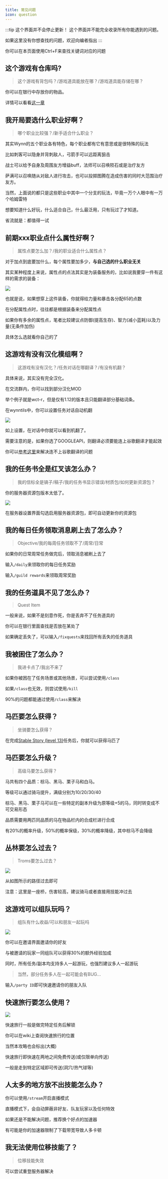 ```yaml
---
title: 常见问题
icon: question
---
```


:::tip 这个界面并不会停止更新！
这个界面并不能完全收录所有你能遇到的问题。

如果这里没有你想查找的问题，欢迎向编者指出
:::

你可以在本页面使用Ctrl+F来查找关键词对应的问题

## 这个游戏有仓库吗?
>这个游戏有背包吗？/游戏道具能放在哪？/游戏道具能存储在哪？

你可以在银行中存放你的物品。

详情可以看看[这一章](/guide/npcs.html#银行)

## 我开局要选什么职业好啊？
>哪个职业比较强？/新手适合什么职业？

其实Wynn的五个职业各有特色，每个职业都有它有意思或是很特殊的玩法

比如刺客可以隐身并背刺敌人，弓箭手可以远距离狙击

战士可以给予自身及周围友方增益buff，法师可以召唤陨石或是治疗友方

萨满可以召唤随从对敌人进行攻击，也可以投掷图腾在造成伤害的同时大范围治疗友方。

当然，上面说的都只是这些职业中其中一个分支的玩法，毕竟一万个人眼中有一万个哈姆雷特

想要知道什么好玩，什么适合自己，什么最泛用，只有玩过了才知道。

省流就是：都值得一试

## 前期xxx职业点什么属性好啊？
>属性点要怎么加？/我的职业适合什么属性点？

对于加点到底要加什么，每个属性要加多少，**与自己选的什么职业无关**

其实某种程度上来说，属性点的点法其实是为装备服务的，比如说我要穿一件有这样的需求的装备：

![](/assets/img/qa1.jpg)

也就是说，如果想穿上这件装备，你就得给力量和暴击各分配65的点数

在分配属性点时，往往都是根据装备来分配属性点

如果你有多余的属性点，笔者比较建议点防御(提高生存)、智力(减小蓝耗)以及力量(无条件加伤)

具体怎么选就看你自己的了

## 这游戏有没有汉化模组啊？
>这游戏有没有汉化？/任务对话在哪翻译？/有没有机翻？

具体来说，其实没有完全汉化。

在交流群内，你可以找到部分汉化MOD

举个例子就是wct-r，但是仅有1.12的版本且只能翻译部分基础词条。

在wynntils中，你可以设置任务对话自动机翻

![](/assets/img/qa2.jpg)

如上设置，在对话中你就可以看到机翻了。

需要注意的是，如果你选了GOOGLEAPI，则翻译必须要能连上谷歌翻译才能起效

你可以[参考这里](https://51.ruyo.net/18131.html)来解决连不上谷歌翻译的问题


## 我的任务书全是红叉该怎么办？
>我的信标全是镐子/稿子/我的任务书显示错误/材质包/如何更新资源包？

你的服务器资源包版本太低了。

![](/assets/img/qa5.jpg)

在服务器设置界面勾选启用服务器资源包，即可自动更新你的资源包

## 我的每日任务领取消息刷上去了怎么办？
>Objective/我的每周任务领取不了/周常/日常

如果你的日常周常任务做完后，领取消息被刷上去了

输入`/daily`来领取你的每日任务奖励

输入`/guild rewards`来领取周常奖励

## 我的任务道具不见了怎么办？
>Quest Item

一般来说，如果不是刻意作死，你是丢弃不了任务道具的

你可以在银行里面查找是否放在某处了

如果确定丢失了，可以输入`/fixquests`来找回所有丢失的任务道具

## 我被困住了怎么办？
>我进卡点了/我出不来了

如果你被困在了任务场景或其他场景，可以尝试使用`/class`

如果`/class`也无效，则尝试使用`/kill`

90%的问题都能通过使用`/class`来解决

## 马匹要怎么获得？
>坐骑要怎么获得？

在完成[Stable Story (level 13)](/quests/lvl11-20/level%2013%20-%20Stable%20Story.html)任务后，你就可以获得马匹了

## 马匹要怎么升级？
>高级马要怎么获得？

马共有四个品质：棕马、黑马、栗子马和白马。

等级可以通过骑马提升，满级分别为10/20/30/40

棕马、黑马、栗子马可以在一些特定的副本升级为原等级+5的马，同时转变成不可交易形态

品质需要用两匹同品质的马在物品栏内的合成栏进行合成

有20%的概率升级，50%的概率保级，30%的概率降级，其中棕马不会降级



## 丛林要怎么过去？
>Troms要怎么过去？

![](/assets/img/qa6.jpg)

从如图所示的路径过去即可

注意：这里是一座桥，伤害较高，建议骑马或者直接用技能冲过去

## 这游戏可以组队玩吗？
>组队有什么收益/可以和朋友一起玩吗

![](/assets/img/qa7.jpg)

你可以在邀请界面邀请你的好友

与被邀请的玩家一同组队可以获得30%的额外经验加成

同时，所有任务/副本均支持多人一起游玩，也强烈建议多人一起游玩
>当然，部分任务多人在一起可能会有BUG...

输入`/party ID`即可快速邀请你的朋友入队


## 快速旅行要怎么使用？

![](/assets/img/qa8.jpg)

快速旅行一般是做完特定任务后解锁

你可以在wiki上查阅快速旅行的位置

当然本攻略也会标出(大概)

快速旅行即快速在两地之间免费传送(或仅限单向传送)

一般是走到特定区域即可传送(洞穴/热气球等)


## 人太多的地方放不出技能怎么办？

你可以使用`/stream`开启直播模式

直播模式下，会自动屏蔽非好友、队友玩家以及任何特效

如果还是不能解决问题，推荐换个好点的加速器

有可能是你的加速器限制了下载带宽导致人多卡顿

## 我无法使用位移技能了？
>位移技能失效

可以尝试重登服务器解决




